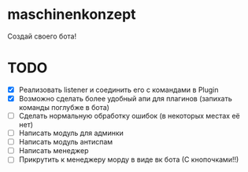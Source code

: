 # maschinenkonzept
Создай своего бота!

# TODO
- [x] Реализовать listener и соединить его с командами в Plugin
- [x] Возможно сделать более удобный апи для плагинов (запихать команды поглубже в бота)
- [ ] Сделать нормальную обработку ошибок (в некоторых местах её нет)
- [ ] Написать модуль для админки
- [ ] Написать модуль антиспам
- [ ] Написать менеджер
- [ ] Прикрутить к менеджеру морду в виде вк бота (С кнопочками!!)
